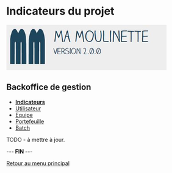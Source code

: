# Indicateurs du projet

![Ma-Moulinette](/documentation/ressources/home-000.jpg)

## Backoffice de gestion

* [**Indicateurs**](/documentation/dashboard.md)
* [Utilisateur](/documentation/utilisateur.md)
* [Equipe](/documentation/equipe.md)
* [Portefeuille](/documentation/portefeuille.md)
* [Batch](/documentation/batch.md)

TODO - à mettre à jour.

-**-- FIN --**-

[Retour au menu principal](/README.md)
